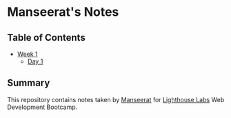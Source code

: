 # Manseerat's Notes

## Table of Contents

* [Week 1](/Week_1)
  * [Day 1](/Week_1/Day_1)

## Summary

This repository contains notes taken by [Manseerat](https://github.com/SeeratSidhu) for [Lighthouse Labs](https://www.lighthouselabs.ca/) Web Development Bootcamp.